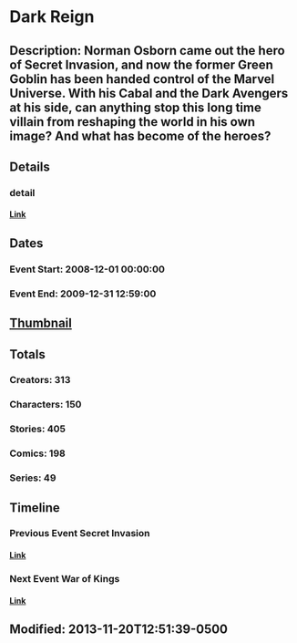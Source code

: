 # Dark Reign
## Description: Norman Osborn came out the hero of Secret Invasion, and now the former Green Goblin has been handed control of the Marvel Universe. With his Cabal and the Dark Avengers at his side, can anything stop this long time villain from reshaping the world in his own image? And what has become of the heroes?
## Details
### detail
#### [Link](http://marvel.com/comics/events/318/dark_reign?utm_campaign=apiRef&utm_source=225578a89fc76f3d20fbffda5d17a88d)
## Dates
### Event Start: 2008-12-01 00:00:00
### Event End: 2009-12-31 12:59:00
## [Thumbnail](http://i.annihil.us/u/prod/marvel/i/mg/c/60/528cf4ac6c15f.jpg)
## Totals
### Creators: 313
### Characters: 150
### Stories: 405
### Comics: 198
### Series: 49
## Timeline
### Previous Event Secret Invasion
#### [Link](http://gateway.marvel.com/v1/public/events/269)
### Next Event War of Kings
#### [Link](http://gateway.marvel.com/v1/public/events/276)
## Modified: 2013-11-20T12:51:39-0500